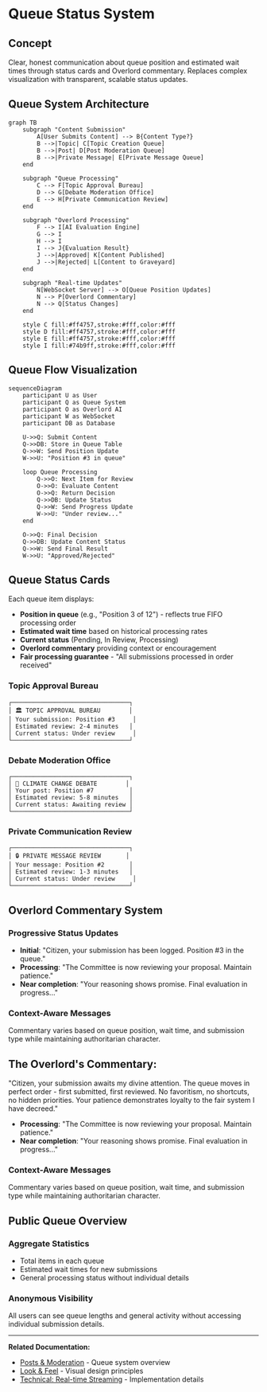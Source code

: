 # Queue Status System

## Concept

Clear, honest communication about queue position and estimated wait times through status cards and Overlord commentary. Replaces complex visualization with transparent, scalable status updates.

## Queue System Architecture

```mermaid
graph TB
    subgraph "Content Submission"
        A[User Submits Content] --> B{Content Type?}
        B -->|Topic| C[Topic Creation Queue]
        B -->|Post| D[Post Moderation Queue]
        B -->|Private Message| E[Private Message Queue]
    end
    
    subgraph "Queue Processing"
        C --> F[Topic Approval Bureau]
        D --> G[Debate Moderation Office]
        E --> H[Private Communication Review]
    end
    
    subgraph "Overlord Processing"
        F --> I[AI Evaluation Engine]
        G --> I
        H --> I
        I --> J{Evaluation Result}
        J -->|Approved| K[Content Published]
        J -->|Rejected| L[Content to Graveyard]
    end
    
    subgraph "Real-time Updates"
        N[WebSocket Server] --> O[Queue Position Updates]
        N --> P[Overlord Commentary]
        N --> Q[Status Changes]
    end
    
    style C fill:#ff4757,stroke:#fff,color:#fff
    style D fill:#ff4757,stroke:#fff,color:#fff
    style E fill:#ff4757,stroke:#fff,color:#fff
    style I fill:#74b9ff,stroke:#fff,color:#fff
```

## Queue Flow Visualization

```mermaid
sequenceDiagram
    participant U as User
    participant Q as Queue System
    participant O as Overlord AI
    participant W as WebSocket
    participant DB as Database
    
    U->>Q: Submit Content
    Q->>DB: Store in Queue Table
    Q->>W: Send Position Update
    W->>U: "Position #3 in queue"
    
    loop Queue Processing
        Q->>O: Next Item for Review
        O->>O: Evaluate Content
        O->>Q: Return Decision
        Q->>DB: Update Status
        Q->>W: Send Progress Update
        W->>U: "Under review..."
    end
    
    O->>Q: Final Decision
    Q->>DB: Update Content Status
    Q->>W: Send Final Result
    W->>U: "Approved/Rejected"
```

## Queue Status Cards

Each queue item displays:
- **Position in queue** (e.g., "Position 3 of 12") - reflects true FIFO processing order
- **Estimated wait time** based on historical processing rates
- **Current status** (Pending, In Review, Processing)
- **Overlord commentary** providing context or encouragement
- **Fair processing guarantee** - "All submissions processed in order received"

### Topic Approval Bureau
```
┌─────────────────────────────────┐
│ 🏛️ TOPIC APPROVAL BUREAU        │
│ Your submission: Position #3     │
│ Estimated review: 2-4 minutes   │
│ Current status: Under review     │
└─────────────────────────────────┘
```

### Debate Moderation Office
```
┌─────────────────────────────────┐
│ 📝 CLIMATE CHANGE DEBATE        │
│ Your post: Position #7          │
│ Estimated review: 5-8 minutes   │
│ Current status: Awaiting review │
└─────────────────────────────────┘
```

### Private Communication Review
```
┌─────────────────────────────────┐
│ 🔒 PRIVATE MESSAGE REVIEW       │
│ Your message: Position #2       │
│ Estimated review: 1-3 minutes   │
│ Current status: Under review     │
└─────────────────────────────────┘
```

## Overlord Commentary System

### Progressive Status Updates
- **Initial**: "Citizen, your submission has been logged. Position #3 in the queue."
- **Processing**: "The Committee is now reviewing your proposal. Maintain patience."
- **Near completion**: "Your reasoning shows promise. Final evaluation in progress..."

### Context-Aware Messages
Commentary varies based on queue position, wait time, and submission type while maintaining authoritarian character.

## The Overlord's Commentary:
"Citizen, your submission awaits my divine attention. The queue moves in perfect order - first submitted, first reviewed. No favoritism, no shortcuts, no hidden priorities. Your patience demonstrates loyalty to the fair system I have decreed."
- **Processing**: "The Committee is now reviewing your proposal. Maintain patience."
- **Near completion**: "Your reasoning shows promise. Final evaluation in progress..."

### Context-Aware Messages
Commentary varies based on queue position, wait time, and submission type while maintaining authoritarian character.

## Public Queue Overview

### Aggregate Statistics
- Total items in each queue
- Estimated wait times for new submissions
- General processing status without individual details

### Anonymous Visibility
All users can see queue lengths and general activity without accessing individual submission details.

---

**Related Documentation:**
- [Posts & Moderation](./07-posts-moderation.md) - Queue system overview
- [Look & Feel](./03-look-feel.md) - Visual design principles
- [Technical: Real-time Streaming](../technical-design/06-realtime-streaming.md) - Implementation details
